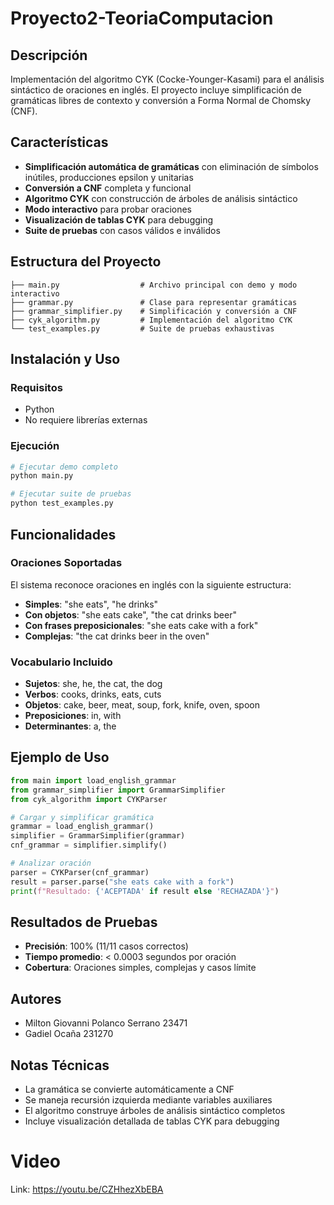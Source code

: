 # Proyecto2-TeoriaComputacion

## Descripción

Implementación del algoritmo CYK (Cocke-Younger-Kasami) para el análisis sintáctico de oraciones en inglés. El proyecto incluye simplificación de gramáticas libres de contexto y conversión a Forma Normal de Chomsky (CNF).

## Características

- **Simplificación automática de gramáticas** con eliminación de símbolos inútiles, producciones epsilon y unitarias
- **Conversión a CNF** completa y funcional
- **Algoritmo CYK** con construcción de árboles de análisis sintáctico
- **Modo interactivo** para probar oraciones
- **Visualización de tablas CYK** para debugging
- **Suite de pruebas** con casos válidos e inválidos

## Estructura del Proyecto

```
├── main.py                  # Archivo principal con demo y modo interactivo
├── grammar.py               # Clase para representar gramáticas
├── grammar_simplifier.py    # Simplificación y conversión a CNF
├── cyk_algorithm.py         # Implementación del algoritmo CYK
└── test_examples.py         # Suite de pruebas exhaustivas
```

## Instalación y Uso

### Requisitos

- Python
- No requiere librerías externas

### Ejecución

```bash
# Ejecutar demo completo
python main.py

# Ejecutar suite de pruebas
python test_examples.py
```

## Funcionalidades

### Oraciones Soportadas

El sistema reconoce oraciones en inglés con la siguiente estructura:

- **Simples**: "she eats", "he drinks"
- **Con objetos**: "she eats cake", "the cat drinks beer"
- **Con frases preposicionales**: "she eats cake with a fork"
- **Complejas**: "the cat drinks beer in the oven"

### Vocabulario Incluido

- **Sujetos**: she, he, the cat, the dog
- **Verbos**: cooks, drinks, eats, cuts
- **Objetos**: cake, beer, meat, soup, fork, knife, oven, spoon
- **Preposiciones**: in, with
- **Determinantes**: a, the

## Ejemplo de Uso

```python
from main import load_english_grammar
from grammar_simplifier import GrammarSimplifier
from cyk_algorithm import CYKParser

# Cargar y simplificar gramática
grammar = load_english_grammar()
simplifier = GrammarSimplifier(grammar)
cnf_grammar = simplifier.simplify()

# Analizar oración
parser = CYKParser(cnf_grammar)
result = parser.parse("she eats cake with a fork")
print(f"Resultado: {'ACEPTADA' if result else 'RECHAZADA'}")
```

## Resultados de Pruebas

- **Precisión**: 100% (11/11 casos correctos)
- **Tiempo promedio**: < 0.0003 segundos por oración
- **Cobertura**: Oraciones simples, complejas y casos límite

## Autores

- Milton Giovanni Polanco Serrano 23471
- Gadiel Ocaña 231270

## Notas Técnicas

- La gramática se convierte automáticamente a CNF
- Se maneja recursión izquierda mediante variables auxiliares
- El algoritmo construye árboles de análisis sintáctico completos
- Incluye visualización detallada de tablas CYK para debugging

# Video 


Link: https://youtu.be/CZHhezXbEBA


